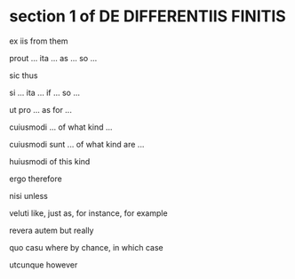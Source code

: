 # section 1 of DE DIFFERENTIIS FINITIS

ex iis
from them

prout ... ita ...
as ... so ...

sic
thus

si ... ita ...
if ... so ...

ut pro ...
as for ...

cuiusmodi ...
of what kind ...

cuiusmodi sunt ...
of what kind are ...

huiusmodi
of this kind

ergo
therefore

nisi
unless

veluti
like, just as, for instance, for example

revera autem
but really

quo casu
where by chance, in which case

utcunque
however
